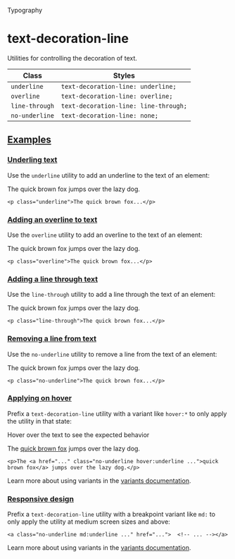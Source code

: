 Typography

# text-decoration-line

Utilities for controlling the decoration of text.

| Class          | Styles                                |
| -------------- | ------------------------------------- |
| `underline`    | `text-decoration-line: underline;`    |
| `overline`     | `text-decoration-line: overline;`     |
| `line-through` | `text-decoration-line: line-through;` |
| `no-underline` | `text-decoration-line: none;`         |

## [Examples](#examples)

### [Underling text](#underling-text)

Use the `underline` utility to add an underline to the text of an element:

The quick brown fox jumps over the lazy dog.

```
<p class="underline">The quick brown fox...</p>
```

### [Adding an overline to text](#adding-an-overline-to-text)

Use the `overline` utility to add an overline to the text of an element:

The quick brown fox jumps over the lazy dog.

```
<p class="overline">The quick brown fox...</p>
```

### [Adding a line through text](#adding-a-line-through-text)

Use the `line-through` utility to add a line through the text of an element:

The quick brown fox jumps over the lazy dog.

```
<p class="line-through">The quick brown fox...</p>
```

### [Removing a line from text](#removing-a-line-from-text)

Use the `no-underline` utility to remove a line from the text of an element:

The quick brown fox jumps over the lazy dog.

```
<p class="no-underline">The quick brown fox...</p>
```

### [Applying on hover](#applying-on-hover)

Prefix a `text-decoration-line` utility with a variant like `hover:*` to only apply the utility in that state:

Hover over the text to see the expected behavior

The [quick brown fox](https://en.wikipedia.org/wiki/The_quick_brown_fox_jumps_over_the_lazy_dog) jumps over the lazy dog.

```
<p>The <a href="..." class="no-underline hover:underline ...">quick brown fox</a> jumps over the lazy dog.</p>
```

Learn more about using variants in the [variants documentation](/docs/hover-focus-and-other-states).

### [Responsive design](#responsive-design)

Prefix a `text-decoration-line` utility with a breakpoint variant like `md:` to only apply the utility at medium screen sizes and above:

```
<a class="no-underline md:underline ..." href="...">  <!-- ... --></a>
```

Learn more about using variants in the [variants documentation](/docs/hover-focus-and-other-states).
